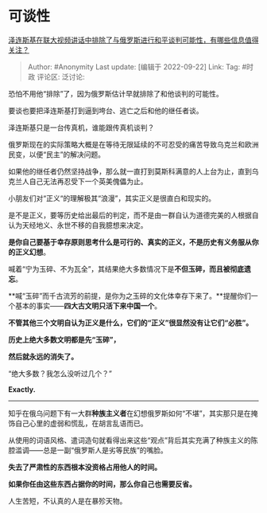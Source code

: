 # 可谈性
[泽连斯基在联大视频讲话中排除了与俄罗斯进行和平谈判可能性，有哪些信息值得关注？](https://www.zhihu.com/question/554855702/answer/2684715658)

> Author: #Anonymity
> Last update: [编辑于 2022-09-22]
> Link:
> Tag: #时政
> 评论区:
> 泛讨论:

恐怕不用他“排除”了，因为俄罗斯估计早就排除了和他谈判的可能性。

要谈也要把泽连斯基打到逼到垮台、逃亡之后和他的继任者谈。

泽连斯基只是一台传真机，谁能跟传真机谈判？

俄罗斯现在的实际策略大概是在等待无限延续的不可忍受的痛苦导致乌克兰和欧洲民变，以便“民主”的解决问题。

如果他的继任者仍然坚持战争，那么就一直打到莫斯科满意的人上台为止，直到乌克兰人自己无法再忍受下一个英美傀儡为止。

小朋友们对“正义“的理解极其“浪漫”，其实正义是很直白和现实的。

是不是正义，要等历史给出最后的判定，而不是由一群自认为道德完美的人根据自认为天经地义、永世不移的自我臆想来决定。

**是你自己要基于幸存原则思考什么是可行的、真实的正义，不是历史有义务服从你的正义幻想**。

喊着“宁为玉碎、不为瓦全”，其结果绝大多数情况下是**不但玉碎，而且被彻底遗忘**。

**喊“玉碎”而千古流芳的前提，是你为之玉碎的文化体幸存下来了。**提醒你们一个基本的事实——**四大古文明只活下来中国一个**。

**不管其他三个文明自认为正义是什么，它们的“正义”很显然没有让它们“必胜”。**

**历史上绝大多数文明都是先“玉碎”，**

**然后就永远的消失了。**

“绝大多数？我怎么没听过几个？”

**Exactly.**

---

知乎在俄乌问题下有一大群**种族主义者**在幻想俄罗斯如何“不堪”，其实那只是在掩饰自己心里的虚弱和慌乱，在胡言乱语而已。

从使用的词语风格、遣词造句就看得出来这些“观点”背后其实充满了种族主义的陈腔滥调——总是一副“俄罗斯人是劣等民族”的嘴脸。

**失去了严肃性的东西根本没资格占用他人的时间。**

**如果你任由这些东西占据你的时间，那么你自己也需要反省。**

人生苦短，不认真的人是在暴殄天物。
